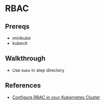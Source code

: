 # RBAC

## Prereqs

- minikube
- kubectl

## Walkthrough

- Use `make` in step directory

## References

- [Configure RBAC in your Kubernetes Cluster](https://docs.trainer.com/tutorials/configure-rbac-in-your-kubernetes-cluster/)
